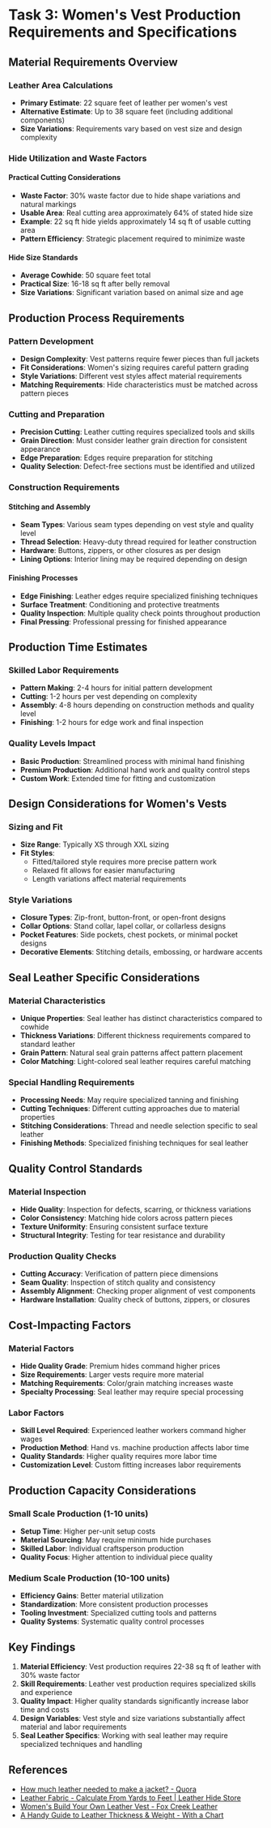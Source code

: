 # Task 3: Women's Vest Production Requirements and Specifications

## Material Requirements Overview

### Leather Area Calculations
- **Primary Estimate**: 22 square feet of leather per women's vest
- **Alternative Estimate**: Up to 38 square feet (including additional components)
- **Size Variations**: Requirements vary based on vest size and design complexity

### Hide Utilization and Waste Factors

#### Practical Cutting Considerations
- **Waste Factor**: 30% waste factor due to hide shape variations and natural markings
- **Usable Area**: Real cutting area approximately 64% of stated hide size
- **Example**: 22 sq ft hide yields approximately 14 sq ft of usable cutting area
- **Pattern Efficiency**: Strategic placement required to minimize waste

#### Hide Size Standards
- **Average Cowhide**: 50 square feet total
- **Practical Size**: 16-18 sq ft after belly removal
- **Size Variations**: Significant variation based on animal size and age

## Production Process Requirements

### Pattern Development
- **Design Complexity**: Vest patterns require fewer pieces than full jackets
- **Fit Considerations**: Women's sizing requires careful pattern grading
- **Style Variations**: Different vest styles affect material requirements
- **Matching Requirements**: Hide characteristics must be matched across pattern pieces

### Cutting and Preparation
- **Precision Cutting**: Leather cutting requires specialized tools and skills
- **Grain Direction**: Must consider leather grain direction for consistent appearance
- **Edge Preparation**: Edges require preparation for stitching
- **Quality Selection**: Defect-free sections must be identified and utilized

### Construction Requirements

#### Stitching and Assembly
- **Seam Types**: Various seam types depending on vest style and quality level
- **Thread Selection**: Heavy-duty thread required for leather construction
- **Hardware**: Buttons, zippers, or other closures as per design
- **Lining Options**: Interior lining may be required depending on design

#### Finishing Processes
- **Edge Finishing**: Leather edges require specialized finishing techniques
- **Surface Treatment**: Conditioning and protective treatments
- **Quality Inspection**: Multiple quality check points throughout production
- **Final Pressing**: Professional pressing for finished appearance

## Production Time Estimates

### Skilled Labor Requirements
- **Pattern Making**: 2-4 hours for initial pattern development
- **Cutting**: 1-2 hours per vest depending on complexity
- **Assembly**: 4-8 hours depending on construction methods and quality level
- **Finishing**: 1-2 hours for edge work and final inspection

### Quality Levels Impact
- **Basic Production**: Streamlined process with minimal hand finishing
- **Premium Production**: Additional hand work and quality control steps
- **Custom Work**: Extended time for fitting and customization

## Design Considerations for Women's Vests

### Sizing and Fit
- **Size Range**: Typically XS through XXL sizing
- **Fit Styles**: 
  - Fitted/tailored style requires more precise pattern work
  - Relaxed fit allows for easier manufacturing
  - Length variations affect material requirements

### Style Variations
- **Closure Types**: Zip-front, button-front, or open-front designs
- **Collar Options**: Stand collar, lapel collar, or collarless designs
- **Pocket Features**: Side pockets, chest pockets, or minimal pocket designs
- **Decorative Elements**: Stitching details, embossing, or hardware accents

## Seal Leather Specific Considerations

### Material Characteristics
- **Unique Properties**: Seal leather has distinct characteristics compared to cowhide
- **Thickness Variations**: Different thickness requirements compared to standard leather
- **Grain Pattern**: Natural seal grain patterns affect pattern placement
- **Color Matching**: Light-colored seal leather requires careful matching

### Special Handling Requirements
- **Processing Needs**: May require specialized tanning and finishing
- **Cutting Techniques**: Different cutting approaches due to material properties
- **Stitching Considerations**: Thread and needle selection specific to seal leather
- **Finishing Methods**: Specialized finishing techniques for seal leather

## Quality Control Standards

### Material Inspection
- **Hide Quality**: Inspection for defects, scarring, or thickness variations
- **Color Consistency**: Matching hide colors across pattern pieces
- **Texture Uniformity**: Ensuring consistent surface texture
- **Structural Integrity**: Testing for tear resistance and durability

### Production Quality Checks
- **Cutting Accuracy**: Verification of pattern piece dimensions
- **Seam Quality**: Inspection of stitch quality and consistency
- **Assembly Alignment**: Checking proper alignment of vest components
- **Hardware Installation**: Quality check of buttons, zippers, or closures

## Cost-Impacting Factors

### Material Factors
- **Hide Quality Grade**: Premium hides command higher prices
- **Size Requirements**: Larger vests require more material
- **Matching Requirements**: Color/grain matching increases waste
- **Specialty Processing**: Seal leather may require special processing

### Labor Factors
- **Skill Level Required**: Experienced leather workers command higher wages
- **Production Method**: Hand vs. machine production affects labor time
- **Quality Standards**: Higher quality requires more labor time
- **Customization Level**: Custom fitting increases labor requirements

## Production Capacity Considerations

### Small Scale Production (1-10 units)
- **Setup Time**: Higher per-unit setup costs
- **Material Sourcing**: May require minimum hide purchases
- **Skilled Labor**: Individual craftsperson production
- **Quality Focus**: Higher attention to individual piece quality

### Medium Scale Production (10-100 units)
- **Efficiency Gains**: Better material utilization
- **Standardization**: More consistent production processes
- **Tooling Investment**: Specialized cutting tools and patterns
- **Quality Systems**: Systematic quality control processes

## Key Findings

1. **Material Efficiency**: Vest production requires 22-38 sq ft of leather with 30% waste factor
2. **Skill Requirements**: Leather vest production requires specialized skills and experience
3. **Quality Impact**: Higher quality standards significantly increase labor time and costs
4. **Design Variables**: Vest style and size variations substantially affect material and labor requirements
5. **Seal Leather Specifics**: Working with seal leather may require specialized techniques and handling

## References

- [How much leather needed to make a jacket? - Quora](https://www.quora.com/How-much-leather-needed-to-make-a-jacket)
- [Leather Fabric - Calculate From Yards to Feet | Leather Hide Store](https://leatherhidestore.com/leather-fabric-calculator)
- [Women's Build Your Own Leather Vest - Fox Creek Leather](https://www.foxcreekleather.com/womens-build-your-own-leather-vest/)
- [A Handy Guide to Leather Thickness & Weight - With a Chart](https://www.libertyleathergoods.com/leather-thickness-weight/)